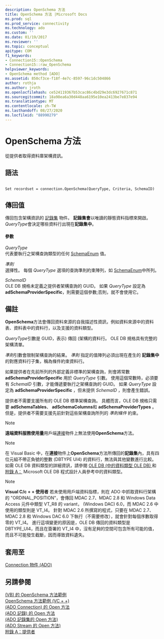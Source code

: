 ```yaml
---
description: OpenSchema 方法
title: OpenSchema 方法 |Microsoft Docs
ms.prod: sql
ms.prod_service: connectivity
ms.technology: ado
ms.custom: ''
ms.date: 01/19/2017
ms.reviewer: ''
ms.topic: conceptual
apitype: COM
f1_keywords:
- Connection15::OpenSchema
- Connection15::raw_OpenSchema
helpviewer_keywords:
- OpenSchema method [ADO]
ms.assetid: 850cf3ce-f18f-4e7c-8597-96c1dc504866
author: rothja
ms.author: jroth
ms.openlocfilehash: ce524119367b53cac86c4bd29e3dc6927671c871
ms.sourcegitcommit: 18a98ea6a30d448aa6195e10ea2413be7e837e94
ms.translationtype: MT
ms.contentlocale: zh-TW
ms.lasthandoff: 08/27/2020
ms.locfileid: "88990279"
---
```

# <a name="openschema-method"></a>OpenSchema 方法
從提供者取得資料庫架構資訊。  
  
## <a name="syntax"></a>語法  
  
```  
  
Set recordset = connection.OpenSchema(QueryType, Criteria, SchemaID)  
```  
  
## <a name="return-value"></a>傳回值  
 傳回包含架構資訊的 [記錄集](./recordset-object-ado.md) 物件。 **記錄集會**以唯讀的靜態資料指標來開啟。 *QueryType*會決定哪些資料行出現在**記錄集中**。  
  
#### <a name="parameters"></a>參數  
 *QueryType*  
 代表要執行之架構查詢類型的任何 [SchemaEnum](./schemaenum.md) 值。  
  
 *準則*  
 選擇性。 每個 *QueryType* 選項的查詢準則約束陣列，如 [SchemaEnum](./schemaenum.md)中所列。  
  
 *SchemaID*  
 OLE DB 規格未定義之提供者架構查詢的 GUID。 如果 *QueryType* 設定為 **adSchemaProviderSpecific**，則需要這個參數;否則，就不會使用它。  
  
## <a name="remarks"></a>備註  
 **OpenSchema**方法會傳回資料來源的自我描述性資訊，例如資料來源中的資料表、資料表中的資料行，以及支援的資料類型。  
  
 *QueryType*引數是 GUID，表示) 傳回 (架構的資料行。 OLE DB 規格具有完整的架構清單。  
  
 *準則*引數會限制架構查詢的結果。 *準則* 指定的值陣列必須出現在產生的 **記錄集中**的對應資料行子集，稱為條件約束資料行。  
  
 如果提供者在先前所列的外部定義非標準的架構查詢，則會將常數 **adSchemaProviderSpecific** 用於 *QueryType* 引數。 使用這個常數時，必須要有 *SchemaID* 引數，才能傳遞要執行之架構查詢的 GUID。 如果 *QueryType* 設定為 **adSchemaProviderSpecific** ，但未提供 *SchemaID* ，則會產生錯誤。  
  
 提供者不需要支援所有的 OLE DB 標準架構查詢。 具體而言，OLE DB 規格只需要 **adSchemaTables**、 **adSchemaColumns**和 **adSchemaProviderTypes** 。 但是，提供者不需要支援先前針對這些架構查詢所列的 *準則條件* 約束。  
  
> [!NOTE]
>  **遠端資料服務使用量**用戶端[連接](./connection-object-ado.md)物件上無法使用**OpenSchema**方法。  
  
> [!NOTE]
>  在 Visual Basic 中，在**連接**物件上**OpenSchema**方法所傳回的**記錄集**內，具有四位元組不帶正負號的整數 (DBTYPE UI4) 的資料行，無法與其他變數進行比較。 如需 OLE DB 資料類型的詳細資訊，請參閱 [OLE DB (中的資料類型 OLE DB) ](/previous-versions/windows/desktop/ms714931(v=vs.85)) 和 [附錄 A：](/previous-versions/windows/desktop/ms723969(v=vs.85)) Microsoft OLE DB 程式設計人員參考中的資料類型。  
  
> [!NOTE]
>  **Visual C/c + + 使用者** 若未使用用戶端資料指標，則在 ADO 中抓取資料行架構的 "ORDINAL_POSITION"，會傳回 MDAC 2.7、MDAC 2.8 和 Windows Data Access 元件中類型 VT_R8 的 variant， (Windows DAC) 6.0，而 MDAC 2.6 中使用的類型則是 VT_I4。 針對 MDAC 2.6 所撰寫的程式，只要在 MDAC 2.7、MDAC 2.8 和 Windows DAC 6.0 下執行（不需要修改），就會針對每個序數取得零的 VT_I4。 進行這項變更的原因是，OLE DB 傳回的資料類型是 DBTYPE_UI4，而且在簽署的 VT_I4 中，沒有足夠的空間可包含所有可能的值，而且不可能發生截斷，因而導致資料遺失。  
  
## <a name="applies-to"></a>套用至  
 [Connection 物件 (ADO)](./connection-object-ado.md)  
  
## <a name="see-also"></a>另請參閱  
 [ (VB) 的 OpenSchema 方法範例 ](./openschema-method-example-vb.md)   
 [OpenSchema 方法範例 (VC + +) ](./openschema-method-example-vc.md)   
 [ (ADO Connection) 的 Open 方法 ](./open-method-ado-connection.md)   
 [ (ADO 記錄) 的 Open 方法 ](./open-method-ado-record.md)   
 [ (ADO 記錄集的 Open 方法) ](./open-method-ado-recordset.md)   
 [ (ADO Stream 的 Open 方法) ](./open-method-ado-stream.md)   
 [附錄 A：提供者](../../guide/appendixes/appendix-a-providers.md)